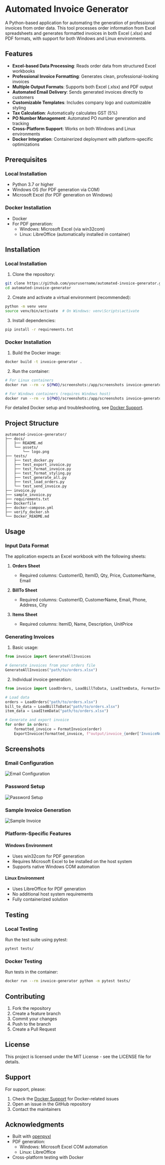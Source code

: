# Automated Invoice Generator

A Python-based application for automating the generation of professional invoices from order data. This tool processes order information from Excel spreadsheets and generates formatted invoices in both Excel (.xlsx) and PDF formats, with support for both Windows and Linux environments.

## Features

- **Excel-based Data Processing**: Reads order data from structured Excel workbooks
- **Professional Invoice Formatting**: Generates clean, professional-looking invoices
- **Multiple Output Formats**: Supports both Excel (.xlsx) and PDF output
- **Automated Email Delivery**: Sends generated invoices directly to customers
- **Customizable Templates**: Includes company logo and customizable styling
- **Tax Calculation**: Automatically calculates GST (5%)
- **PO Number Management**: Automated PO number generation and tracking
- **Cross-Platform Support**: Works on both Windows and Linux environments
- **Docker Integration**: Containerized deployment with platform-specific optimizations

## Prerequisites

### Local Installation
- Python 3.7 or higher
- Windows OS (for PDF generation via COM)
- Microsoft Excel (for PDF generation on Windows)

### Docker Installation
- Docker
- For PDF generation:
  - Windows: Microsoft Excel (via win32com)
  - Linux: LibreOffice (automatically installed in container)

## Installation

### Local Installation

1. Clone the repository:
```bash
git clone https://github.com/yourusername/automated-invoice-generator.git
cd automated-invoice-generator
```

2. Create and activate a virtual environment (recommended):
```bash
python -m venv venv
source venv/bin/activate  # On Windows: venv\Scripts\activate
```

3. Install dependencies:
```bash
pip install -r requirements.txt
```

### Docker Installation

1. Build the Docker image:
```bash
docker build -t invoice-generator .
```

2. Run the container:
```bash
# For Linux containers
docker run --rm -v ${PWD}/screenshots:/app/screenshots invoice-generator python sample_invoice.py

# For Windows containers (requires Windows host)
docker run --rm -v ${PWD}/screenshots:/app/screenshots invoice-generator python sample_invoice.py
```

For detailed Docker setup and troubleshooting, see [Docker Support](../Docker_README.md).

## Project Structure

```
automated-invoice-generator/
├── docs/
│   ├── README.md
│   └── assets/
│       └── logo.png
├── tests/
│   ├── test_docker.py
│   ├── test_export_invoice.py
│   ├── test_format_invoice.py
│   ├── test_format_styling.py
│   ├── test_generate_all.py
│   ├── test_load_orders.py
│   └── test_send_invoice.py
├── invoice.py
├── sample_invoice.py
├── requirements.txt
├── Dockerfile
├── docker-compose.yml
├── verify_docker.sh
└── Docker_README.md
```

## Usage

### Input Data Format

The application expects an Excel workbook with the following sheets:

1. **Orders Sheet**
   - Required columns: CustomerID, ItemID, Qty, Price, CustomerName, Email

2. **BillTo Sheet**
   - Required columns: CustomerID, CustomerName, Email, Phone, Address, City

3. **Items Sheet**
   - Required columns: ItemID, Name, Description, UnitPrice

### Generating Invoices

1. Basic usage:
```python
from invoice import GenerateAllInvoices

# Generate invoices from your orders file
GenerateAllInvoices("path/to/orders.xlsx")
```

2. Individual invoice generation:
```python
from invoice import LoadOrders, LoadBillToData, LoadItemData, FormatInvoice, ExportInvoice

# Load data
orders = LoadOrders("path/to/orders.xlsx")
bill_to_data = LoadBillToData("path/to/orders.xlsx")
item_data = LoadItemData("path/to/orders.xlsx")

# Generate and export invoice
for order in orders:
    formatted_invoice = FormatInvoice(order)
    ExportInvoice(formatted_invoice, f"output/invoice_{order['InvoiceNumber']}", format="pdf")
```

## Screenshots

### Email Configuration
![Email Configuration](../screenshots/test-email.png)

### Password Setup
![Password Setup](../screenshots/test-pass.png)

### Sample Invoice Generation
![Sample Invoice](../screenshots/execute_sample-invoice.png)

### Platform-Specific Features

#### Windows Environment
- Uses win32com for PDF generation
- Requires Microsoft Excel to be installed on the host system
- Supports native Windows COM automation

#### Linux Environment
- Uses LibreOffice for PDF generation
- No additional host system requirements
- Fully containerized solution

## Testing

### Local Testing
Run the test suite using pytest:
```bash
pytest tests/
```

### Docker Testing
Run tests in the container:
```bash
docker run --rm invoice-generator python -m pytest tests/
```

## Contributing

1. Fork the repository
2. Create a feature branch
3. Commit your changes
4. Push to the branch
5. Create a Pull Request

## License

This project is licensed under the MIT License - see the LICENSE file for details.

## Support

For support, please:
1. Check the [Docker Support](../Docker_README.md) for Docker-related issues
2. Open an issue in the GitHub repository
3. Contact the maintainers

## Acknowledgments

- Built with [openpyxl](https://openpyxl.readthedocs.io/)
- PDF generation:
  - Windows: Microsoft Excel COM automation
  - Linux: LibreOffice
- Cross-platform testing with Docker 